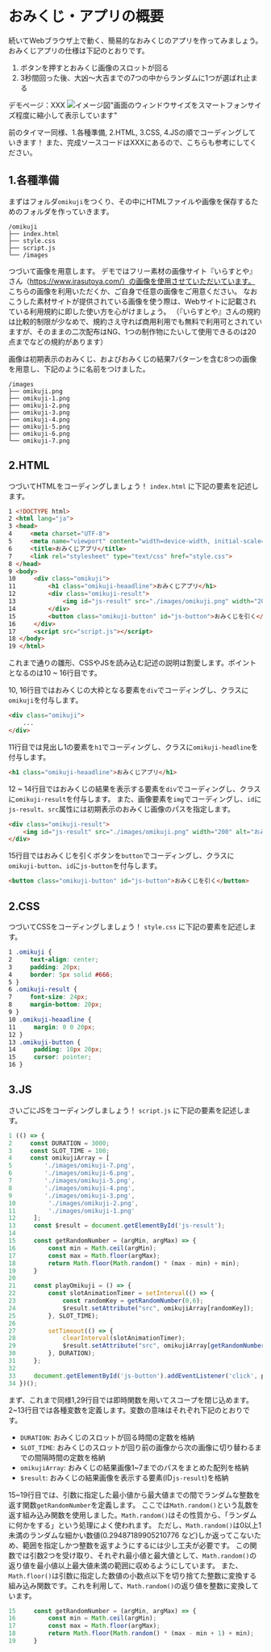 # おみくじ・アプリの概要
続いてWebブラウザ上で動く、簡易的なおみくじのアプリを作ってみましょう。
おみくじアプリの仕様は下記のとおりです。

1. ボタンを押すとおみくじ画像のスロットが回る
2. 3秒間回った後、大凶〜大吉までの7つの中からランダムに1つが選ばれ止まる

デモページ：XXX
![イメージ図](./images/3.omikuji.png)"画面のウィンドウサイズをスマートフォンサイズ程度に縮小して表示しています"

前のタイマー同様、1.各種準備, 2.HTML, 3.CSS, 4.JSの順でコーディングしていきます！
また、完成ソースコードはXXXにあるので、こちらも参考にしてください。
<!-- TODO -->

## 1.各種準備
まずはフォルダ`omikuji`をつくり、その中にHTMLファイルや画像を保存するためのフォルダを作っていきます。

```
/omikuji
├── index.html
├── style.css
├── script.js
└── /images
```

つづいて画像を用意します。
デモではフリー素材の画像サイト『いらすとや』さん（https://www.irasutoya.com/）の画像を使用させていただいています。
こちらの画像を利用いただくか、ご自身で任意の画像をご用意ください。
なおこうした素材サイトが提供されている画像を使う際は、Webサイトに記載されている利用規約に即した使い方を心がけましょう。
（『いらすとや』さんの規約は比較的制限が少なめで、規約さえ守れば商用利用でも無料で利用可とされていますが、そのままの二次配布はNG、1つの制作物にたいして使用できるのは20点までなどの規約があります）

画像は初期表示のおみくじ、およびおみくじの結果7パターンを含む8つの画像を用意し、下記のように名前をつけました。

```
/images
├── omikuji.png
├── omikuji-1.png
├── omikuji-2.png
├── omikuji-3.png
├── omikuji-4.png
├── omikuji-5.png
├── omikuji-6.png
└── omikuji-7.png
```

## 2.HTML
つづいてHTMLをコーディングしましょう！ `index.html` に下記の要素を記述します。

```html
1 <!DOCTYPE html>
2 <html lang="ja">
3 <head>
4     <meta charset="UTF-8">
5     <meta name="viewport" content="width=device-width, initial-scale=1.0">
6     <title>おみくじアプリ</title>
7     <link rel="stylesheet" type="text/css" href="style.css">
8 </head>
9 <body>
10     <div class="omikuji">
11         <h1 class="omikuji-heaadline">おみくじアプリ</h1>
12         <div class="omikuji-result">
13             <img id="js-result" src="./images/omikuji.png" width="200" alt="おみくじ">
14         </div>
15         <button class="omikuji-button" id="js-button">おみくじを引く</button>
16     </div>
17     <script src="script.js"></script>
18 </body>
19 </html>
```

これまで通りの雛形、CSSやJSを読み込む記述の説明は割愛します。ポイントとなるのは10 ~ 16行目です。

10, 16行目ではおみくじの大枠となる要素を`div`でコーディングし、クラスに`omikuji`を付与します。

```html
<div class="omikuji">
    ...
</div>
```

11行目では見出し1の要素を`h1`でコーディングし、クラスに`omikuji-headline`を付与します。

```html
<h1 class="omikuji-heaadline">おみくじアプリ</h1>
```

12 ~ 14行目ではおみくじの結果を表示する要素を`div`でコーディングし、クラスに`omikuji-result`を付与します。
また、画像要素を`img`でコーディングし、`id`に`js-result`、`src`属性には初期表示のおみくじ画像のパスを指定します。

```html
<div class="omikuji-result">
    <img id="js-result" src="./images/omikuji.png" width="200" alt="おみくじ">
</div>
```

15行目ではおみくじを引くボタンを`button`でコーディングし、クラスに`omikuji-button`、`id`に`js-button`を付与します。

```html
<button class="omikuji-button" id="js-button">おみくじを引く</button>
```

## 2.CSS
つづいてCSSをコーディングしましょう！ `style.css` に下記の要素を記述します。

```css
1 .omikuji {
2     text-align: center;
3     padding: 20px;
4     border: 5px solid #666;
5 }
6 .omikuji-result {
7     font-size: 24px;
8     margin-bottom: 20px;
9 }
10 .omikuji-heaadline {
11     margin: 0 0 20px;
12 }
13 .omikuji-button {
14     padding: 10px 20px;
15     cursor: pointer;
16 }
```

## 3.JS
さいごにJSをコーディングしましょう！ `script.js` に下記の要素を記述します。

```js
1 (() => {
2     const DURATION = 3000;
3     const SLOT_TIME = 100;
4     const omikujiArray = [
5         './images/omikuji-7.png',
6         './images/omikuji-6.png',
7         './images/omikuji-5.png',
8         './images/omikuji-4.png',
9         './images/omikuji-3.png',
10         './images/omikuji-2.png',
11         './images/omikuji-1.png'
12     ];
13     const $result = document.getElementById('js-result');
14 
15     const getRandomNumber = (argMin, argMax) => {
16         const min = Math.ceil(argMin);
17         const max = Math.floor(argMax);
18         return Math.floor(Math.random() * (max - min) + min);
19     }
20 
21     const playOmikuji = () => {
22         const slotAnimationTimer = setInterval(() => {
23             const randomKey = getRandomNumber(0,6);
24             $result.setAttribute("src", omikujiArray[randomKey]);
25         }, SLOT_TIME);
26 
27         setTimeout(() => {
28             clearInterval(slotAnimationTimer);
29             $result.setAttribute("src", omikujiArray[getRandomNumber(0,6)]);
30         }, DURATION);
31     };
32 
33     document.getElementById('js-button').addEventListener('click', playOmikuji);
34 })();
```

まず、これまで同様1,29行目では即時関数を用いてスコープを閉じ込めます。
2~13行目では各種変数を定義します。変数の意味はそれぞれ下記のとおりです。
- `DURATION`: おみくじのスロットが回る時間の定数を格納
- `SLOT_TIME`: おみくじのスロットが回り前の画像から次の画像に切り替わるまでの間隔時間の定数を格納
- `omikujiArray`: おみくじの結果画像1~7までのパスをまとめた配列を格納
- `$result`: おみくじの結果画像を表示する要素(ID`js-result`)を格納

15~19行目では、引数に指定した最小値から最大値までの間でランダムな整数を返す関数`getRandomNumber`を定義します。
ここでは`Math.random()`という乱数を返す組み込み関数を使用しました。`Math.random()`はその性質から、「ランダムに何かをする」という処理によく使われます。
ただし、`Math.random()`は0以上1未満のランダムな細かい数値(0.29487189905210776 など)しか返ってこないため、範囲を指定しかつ整数を返すようにするには少し工夫が必要です。
この関数では引数2つを受け取り、それぞれ最小値と最大値として、`Math.random()`の返り値を最小値以上最大値未満の範囲に収めるようにしています。
また、`Math.floor()`は引数に指定した数値の小数点以下を切り捨てた整数に変換する組み込み関数です。これを利用して、`Math.random()`の返り値を整数に変換しています。

```js
15     const getRandomNumber = (argMin, argMax) => {
16         const min = Math.ceil(argMin);
17         const max = Math.floor(argMax);
18         return Math.floor(Math.random() * (max - min + 1) + min);
19     }
```

<!-- Mathの説明？参照？: TODO -->